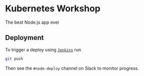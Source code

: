 # Kubernetes Workshop

The best Node.js app ever

## Deployment
To trigger a deploy using [`Jenkins`](http://node-jenkins.felles.ds.nrk.no) run
```bash
git push
```

Then see the `#node-deploy` channel on Slack to monitor progress.
